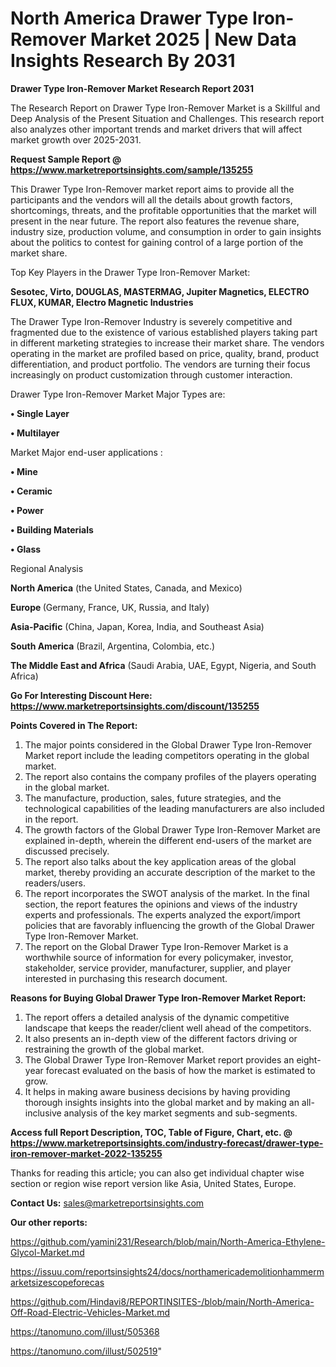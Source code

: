 # North America Drawer Type Iron-Remover Market 2025 | New Data Insights Research By 2031

<strong>Drawer Type Iron-Remover Market Research Report 2031</strong>

The Research Report on Drawer Type Iron-Remover Market is a Skillful and Deep Analysis of the Present Situation and Challenges. This research report also analyzes other important trends and market drivers that will affect market growth over 2025-2031.

<strong>Request Sample Report @ <a href=https://www.marketreportsinsights.com/sample/135255>https://www.marketreportsinsights.com/sample/135255</a></strong>

This Drawer Type Iron-Remover market report aims to provide all the participants and the vendors will all the details about growth factors, shortcomings, threats, and the profitable opportunities that the market will present in the near future. The report also features the revenue share, industry size, production volume, and consumption in order to gain insights about the politics to contest for gaining control of a large portion of the market share.

Top Key Players in the Drawer Type Iron-Remover Market:

<strong>Sesotec, Virto, DOUGLAS, MASTERMAG, Jupiter Magnetics, ELECTRO FLUX, KUMAR, Electro Magnetic Industries</strong>

The Drawer Type Iron-Remover Industry is severely competitive and fragmented due to the existence of various established players taking part in different marketing strategies to increase their market share. The vendors operating in the market are profiled based on price, quality, brand, product differentiation, and product portfolio. The vendors are turning their focus increasingly on product customization through customer interaction.

Drawer Type Iron-Remover Market Major Types are:

<strong>• Single Layer

• Multilayer</strong>

Market Major end-user applications :

<strong>• Mine

• Ceramic

• Power

• Building Materials

• Glass</strong>

Regional Analysis

</u><strong><b>North America</b></strong> (the United States, Canada, and Mexico)

<strong><b>Europe </b></strong>(Germany, France, UK, Russia, and Italy)

<strong><b>Asia-Pacific</b></strong> (China, Japan, Korea, India, and Southeast Asia)

<strong><b>South America</b></strong> (Brazil, Argentina, Colombia, etc.)

<strong><b>The Middle East and Africa</b></strong> (Saudi Arabia, UAE, Egypt, Nigeria, and South Africa)

<strong>Go For Interesting Discount Here: <a href=https://www.marketreportsinsights.com/discount/135255>https://www.marketreportsinsights.com/discount/135255</a></strong>

<strong>Points Covered in The Report:</strong>
<ol>
  <li>The major points considered in the Global Drawer Type Iron-Remover Market report include the leading competitors operating in the global market.</li>
  <li>The report also contains the company profiles of the players operating in the global market.</li>
  <li>The manufacture, production, sales, future strategies, and the technological capabilities of the leading manufacturers are also included in the report.</li>
  <li>The growth factors of the Global Drawer Type Iron-Remover Market are explained in-depth, wherein the different end-users of the market are discussed precisely.</li>
  <li>The report also talks about the key application areas of the global market, thereby providing an accurate description of the market to the readers/users.</li>
  <li>The report incorporates the SWOT analysis of the market. In the final section, the report features the opinions and views of the industry experts and professionals. The experts analyzed the export/import policies that are favorably influencing the growth of the Global Drawer Type Iron-Remover Market.</li>
  <li>The report on the Global Drawer Type Iron-Remover Market is a worthwhile source of information for every policymaker, investor, stakeholder, service provider, manufacturer, supplier, and player interested in purchasing this research document.</li>
</ol>
<strong>Reasons for Buying Global Drawer Type Iron-Remover Market Report:</strong>

<ol>
  <li>The report offers a detailed analysis of the dynamic competitive landscape that keeps the reader/client well ahead of the competitors.</li>
  <li>It also presents an in-depth view of the different factors driving or restraining the growth of the global market.</li>
  <li>The Global Drawer Type Iron-Remover Market report provides an eight-year forecast evaluated on the basis of how the market is estimated to grow.</li>
  <li>It helps in making aware business decisions by having providing thorough insights insights into the global market and by making an all-inclusive analysis of the key market segments and sub-segments.</li>
</ol>
<strong>Access full Report Description, TOC, Table of Figure, Chart, etc. @ <a href=https://www.marketreportsinsights.com/industry-forecast/drawer-type-iron-remover-market-2022-135255>https://www.marketreportsinsights.com/industry-forecast/drawer-type-iron-remover-market-2022-135255</a></strong>


Thanks for reading this article; you can also get individual chapter wise section or region wise report version like Asia, United States, Europe.

<strong>Contact Us:</strong>
sales@marketreportsinsights.com

<strong>Our other reports:</strong>

<a href=https://github.com/yamini231/Research/blob/main/North-America-Ethylene-Glycol-Market.md>https://github.com/yamini231/Research/blob/main/North-America-Ethylene-Glycol-Market.md</a>

<a href=https://issuu.com/reportsinsights24/docs/northamericademolitionhammermarketsizescopeforecas>https://issuu.com/reportsinsights24/docs/northamericademolitionhammermarketsizescopeforecas</a>

<a href=https://github.com/Hindavi8/REPORTINSITES-/blob/main/North-America-Off-Road-Electric-Vehicles-Market.md>https://github.com/Hindavi8/REPORTINSITES-/blob/main/North-America-Off-Road-Electric-Vehicles-Market.md</a>

<a href=https://tanomuno.com/illust/505368>https://tanomuno.com/illust/505368</a>

<a href=https://tanomuno.com/illust/502519>https://tanomuno.com/illust/502519</a>"
